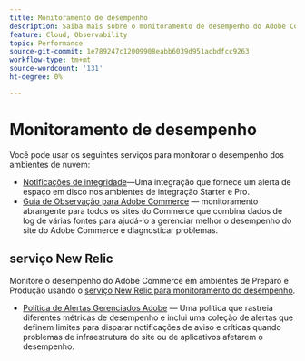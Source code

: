 ```yaml
---
title: Monitoramento de desempenho
description: Saiba mais sobre o monitoramento de desempenho do Adobe Commerce na infraestrutura em nuvem.
feature: Cloud, Observability
topic: Performance
source-git-commit: 1e789247c12009908eabb6039d951acbdfcc9263
workflow-type: tm+mt
source-wordcount: '131'
ht-degree: 0%

---
```


# Monitoramento de desempenho

Você pode usar os seguintes serviços para monitorar o desempenho dos ambientes de nuvem:

- [Notificações de integridade](../integrations/health-notifications.md)—Uma integração que fornece um alerta de espaço em disco nos ambientes de integração Starter e Pro.
- [Guia de Observação para Adobe Commerce](https://experienceleague.adobe.com/docs/commerce-operations/tools/observation-for-adobe-commerce/intro.html) — monitoramento abrangente para todos os sites do Commerce que combina dados de log de várias fontes para ajudá-lo a gerenciar melhor o desempenho do site do Adobe Commerce e diagnosticar problemas.

## serviço New Relic

Monitore o desempenho do Adobe Commerce em ambientes de Preparo e Produção usando o [serviço New Relic para monitoramento do desempenho](new-relic-service.md).

- [Política de Alertas Gerenciados Adobe](investigate-performance.md#monitor-performance-with-managed-alerts) — Uma política que rastreia diferentes métricas de desempenho e inclui uma coleção de alertas que definem limites para disparar notificações de aviso e críticas quando problemas de infraestrutura do site ou de aplicativos afetarem o desempenho.
